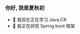 ### 你好, 我是夏秋初

- 🌱 我现在正在学习 Java,C#
- 🔭 我正在研究 Spring boot 框架


<!--
**xiaqiuchu/xiaqiuchu** is a ✨ _special_ ✨ repository because its `README.md` (this file) appears on your GitHub profile.

Here are some ideas to get you started:

- 🔭 I’m currently working on ...
- 🌱 I’m currently learning ...
- 👯 I’m looking to collaborate on ...
- 🤔 I’m looking for help with ...
- 💬 Ask me about ...
- 📫 How to reach me: ...
- 😄 Pronouns: ...
- ⚡ Fun fact: ...
-->
